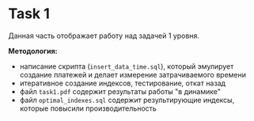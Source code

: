 # Task 1
Данная часть отображает работу над задачей 1 уровня.

**Методология:**
* написание скрипта (`insert_data_time.sql`), который эмулирует создание платежей и делает измерение затрачиваемого времени
* итеративное создание индексов, тестирование, откат назад
* файл `task1.pdf` содержит результаты работы "в динамике"
* файл `optimal_indexes.sql` содержит результирующие индексы, которые повысили производительность 
